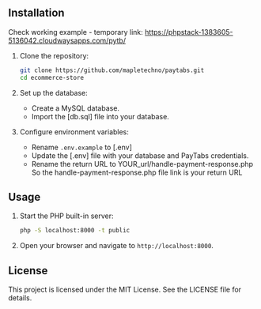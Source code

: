 ## Installation

Check working example - temporary link:
https://phpstack-1383605-5136042.cloudwaysapps.com/pytb/
1. Clone the repository:
    ```sh
    git clone https://github.com/mapletechno/paytabs.git
    cd ecommerce-store
    ```

2. Set up the database:
    - Create a MySQL database.
    - Import the [db.sql] file into your database.

3. Configure environment variables:
    - Rename `.env.example` to [.env]
    - Update the [.env] file with your database and PayTabs credentials.
    - Rename the return URL to YOUR_url/handle-payment-response.php 
    So the handle-payment-response.php file link is your return URL

## Usage

1. Start the PHP built-in server:
    ```sh
    php -S localhost:8000 -t public
    ```

2. Open your browser and navigate to `http://localhost:8000`.

## License

This project is licensed under the MIT License. See the LICENSE file for details.